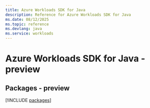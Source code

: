 ```yaml
---
title: Azure Workloads SDK for Java
description: Reference for Azure Workloads SDK for Java
ms.date: 08/12/2025
ms.topic: reference
ms.devlang: java
ms.service: workloads
---
```

# Azure Workloads SDK for Java - preview
## Packages - preview
[!INCLUDE [packages](workloads-index.md)]